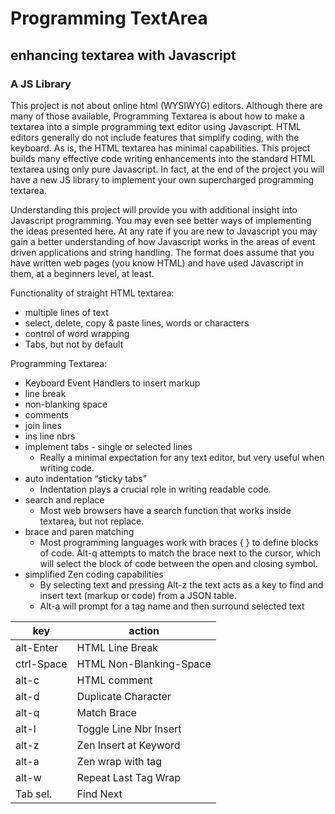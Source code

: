 # Programming TextArea

## enhancing textarea with Javascript 
### A JS Library

This project is not about online html (WYSIWYG) editors. Although there are many of those available, Programming Textarea is about how to make a textarea into a simple programming text editor using Javascript. HTML editors generally do not include features that simplify coding, with the keyboard. As is, the HTML textarea has minimal capabilities. This project builds many effective code writing enhancements into the standard HTML textarea using only pure Javascript. In fact, at the end of the project you will have a new JS library to implement your own supercharged programming textarea. 

Understanding this project will provide you with additional insight into Javascript programming. You may even see better ways of implementing the ideas presented here. At any rate if you are new to Javascript you may gain a better understanding of how Javascript works in the areas of event driven applications and string handling. The format does assume that you have written web pages (you know HTML) and have used Javascript in them, at a beginners level, at least. 

Functionality of	straight HTML textarea:
* multiple lines of text
* select, delete, copy & paste lines, words or characters
* control of word wrapping
* Tabs, but not by default 

Programming Textarea:
* Keyboard Event Handlers to insert markup
* line break
* non-blanking space
* comments
* join lines
* ins line nbrs
* implement tabs - single or selected lines
  * Really a minimal expectation for any text editor, but very useful when writing code.
* auto indentation “sticky tabs” 
  * Indentation plays a crucial role in writing readable code.
* search and replace 
  * Most web browsers have a search function that works inside textarea, but not replace.
* brace and paren matching 
  * Most programming languages work with braces { } to define blocks of code. Alt-q attempts to match the brace next to the cursor,       which will select the block of code between the open and closing symbol.
* simplified Zen coding capabilities 
  * By selecting text and pressing Alt-z the text acts as a key to find and insert text (markup or code) from a JSON table.
  * Alt-a will prompt for a tag name and then surround selected text

key | action
----|-------
alt-Enter |	HTML Line Break
ctrl-Space |	HTML Non-Blanking-Space
alt-c |	HTML comment
alt-d |	Duplicate Character
alt-q |	Match Brace
alt-l |	Toggle Line Nbr Insert
alt-z |	Zen Insert at Keyword
alt-a |	Zen wrap with tag
alt-w |	Repeat Last Tag Wrap
Tab sel. |	Find Next
